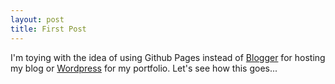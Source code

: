 ```yaml
---
layout: post
title: First Post
---
```


I'm toying with the idea of using Github Pages instead of [Blogger](http://blog.aribraginsky.com) for hosting my blog or [Wordpress](http://portfolio.aribraginsky.com) for my portfolio. Let's see how this goes...
